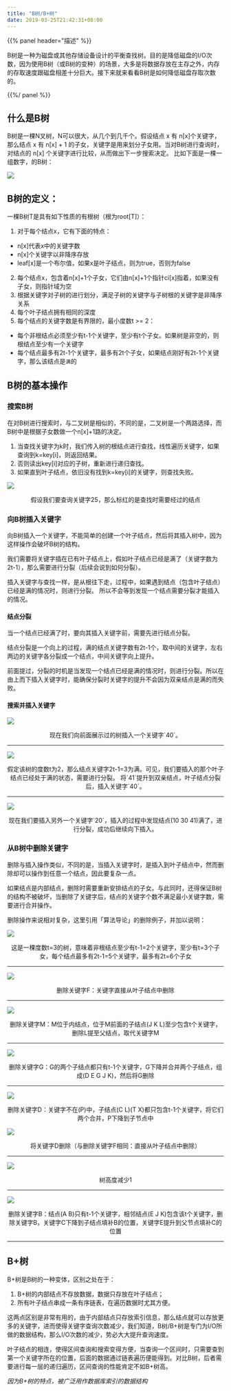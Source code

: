 ```yaml
---
title: "B树/B+树"
date: 2019-03-25T21:42:31+08:00
---
```


{{% panel header="描述" %}}

B树是一种为磁盘或其他存储设备设计的平衡查找树。目的是降低磁盘的I/O次数，因为使用B树（或B树的变种）的场景，大多是将数据存放在主存之外，内存的存取速度跟磁盘相差十分巨大。接下来就来看看B树是如何降低磁盘存取次数的。

{{%/ panel %}}

## 什么是B树
B树是一棵N叉树，N可以很大，从几个到几千个。假设结点 x 有 n[x]个关键字，那么结点 x 有 n[x] + 1 的子女，关键字是用来划分子女用。当对B树进行查询时，对结点的 n[x] 个关键字进行比较，从而做出下一步搜索决定。
比如下面是一棵一组数字，的B树：

![](btree.svg)

## B树的定义：
一棵B树T是具有如下性质的有根树（根为root[T]）：

1. 对于每个结点x，它有下面的特点：
  * n[x]代表x中的关键字数
  * n[x]个关键字以非降序存放
  * leaf[x]是一个布尔值，如果x是叶子结点，则为true，否则为false
2. 每个结点x，包含着n[x]+1个子女，它们由n[x]+1个指针ci[x]指着，如果没有子女，则指针域为空
3. 根据关键字对子树的进行划分，满足子树的关键字与子树根的关键字是非降序关系
4. 每个叶子结点拥有相同的深度
5. 每个结点的关键字数是有界限的，最小度数t >= 2：
  * 每个非根结点必须至少有t-1个关键字，至少有t个子女。如果树是非空的，则根结点至少有一个关键字
  * 每个结点最多有2t-1个关键字，最多有2t个子女，如果结点刚好有2t-1个关键字，那么该结点是`满`的

## B树的基本操作
### 搜索B树
在对B树进行搜索时，与二叉树是相似的，不同的是，二叉树是一个两路选择，而B树中是根据子女数做一个n[x]+1路的决定。

1. 当查找关键字为k时，我们传入树的根结点进行查找，线性遍历关键字，如果查询到k=key[i]，则返回结果。
2. 否则读出key[i]对应的子树，重新进行递归查找。
3. 如果直到叶子结点，依旧没有找到k=key[i]的关键字，则查找失败。

![](btree_2.svg)

<p style="text-align:center;">假设我们要查询关键字25，那么标红的是查找时需要经过的结点</p>

### 向B树插入关键字
向B树插入一个关键字，不能简单的创建一个叶子结点，然后将其插入树中，因为这样操作会破坏B树的结构。

我们需要将关键字插在已有叶子结点上，假如叶子结点已经是满了（关键字数为2t-1），那么需要进行分裂（后续会说到如何分裂）。

插入关键字与查找一样，是从根往下走，过程中，如果遇到结点（包含叶子结点）已经是满的情况时，则进行分裂。
所以不会等到发现一个结点需要分裂才能插入的情况。

#### 结点分裂
当一个结点已经满了时，要向其插入关键字前，需要先进行结点分裂。

结点分裂是一个向上的过程，满的结点关键字数有2t-1个，取中间的关键字，左右两边的关键字各分裂成一个结点，中间关键字向上提升。

前面提过，分裂的时机是当发现一个结点已经是满的情况时，则进行分裂。所以在由上而下插入关键字时，能确保分裂时关键字的提升不会因为双亲结点是满的而失败。

#### 搜索并插入关键字
![](btree.svg)

<p style="text-align:center;">现在我们向前面展示过的树插入一个关键字`40`。</p>

<hr>

![](btree_insert_1.svg)

<p style="text-align:center;">假定该树的度数t为2，那么结点关键字2t-1=3为满。可见，我们要插入的那个叶子结点已经处于满的状态，需要进行分裂。
将`41`提升到双亲结点，叶子结点分裂后，插入关键字`40`。</p>

<hr>

![](btree_insert_2.svg)

<p style="text-align:center;">现在我们要插入另外一个关键字`20`，插入的过程中发现结点(10 30 41)满了，进行分裂，成功后继续向下插入。</p>

### 从B树中删除关键字
删除与插入操作类似，不同的是，当插入关键字时，是插入到叶子结点中，然而删除却可以操作到任意一个结点，因此要复杂一点。

如果结点是内部结点，删除时需要重新安排结点的子女。与此同时，还得保证B树的结构不被破坏，当删除了关键字后，结点的关键字个数不满足最小关键字数，需要进行合并操作。

删除操作来说相对复杂，这里引用「算法导论」的删除例子，并加以说明：

![](btree_delete_1.svg)

<p style="text-align:center;">这是一棵度数t=3的树，意味着非根结点至少有t-1=2个关键字，至少有t=3个子女，每个结点最多有2t-1=5个关键字，最多有2t=6个子女</p>

<hr>

![](btree_delete_2.svg)

<p style="text-align:center;">删除关键字F：关键字直接从叶子结点中删除</p>

<hr>

![](btree_delete_3.svg)

<p style="text-align:center;">删除关键字M：M位于内结点，位于M前面的子结点(J K L)至少包含t个关键字，删除L提至父结点，取代关键字M</p>

<hr>

![](btree_delete_4.svg)

<p style="text-align:center;">删除关键字G：G的两个子结点都只有t-1个关键字，G下降并合并两个子结点，组成(D E G J K)，然后将G删除</p>

<hr>

![](btree_delete_5.svg)

<p style="text-align:center;">删除关键字D：关键字不在(P)中，子结点(C L)(T X)都只包含t-1个关键字，将它们两个合并，P下降到子节点中</p>

![](btree_delete_6.svg)

<p style="text-align:center;">将关键字D删除（与删除关键字F相同：直接从叶子结点中删除）</p>

<hr>

![](btree_delete_7.svg)

<p style="text-align:center;">树高度减少1</p>

<hr>

![](btree_delete_8.svg)

<p style="text-align:center;">删除关键字B：结点(A B)只有t-1个关键字，相邻结点(E J K)包含该t个关键字，删除关键字B，关键字C下降到子结点填补B的位置，关键字E提升到父节点填补C的位置</p>

<hr>

## B+树
B+树是B树的一种变体，区别之处在于：

1. B+树的内部结点不存放数据，数据只存放在叶子结点；
2. 所有叶子结点串成一条有序链表，在遍历数据时尤其方便。

这两点区别是非常有用的，由于内部结点只存放索引信息，那么结点就可以存放更多的关键字，进而使得关键字查询次数减少，我们知道，B树/B+树是专门为I/O所做的数据结构，那么I/O次数的减少，势必大大提升查询速度。

叶子结点的相连，使得区间查询和搜索变得方便，当查询一个区间时，只需要查到第一个关键字所在的位置，后面的数据通过链表遍历便能得到。对比B树，后者需要进行每一层的递归遍历，区间查询的性能肯定不如B+树高。

*因为B+树的特点，被广泛用作数据库索引的数据结构*
